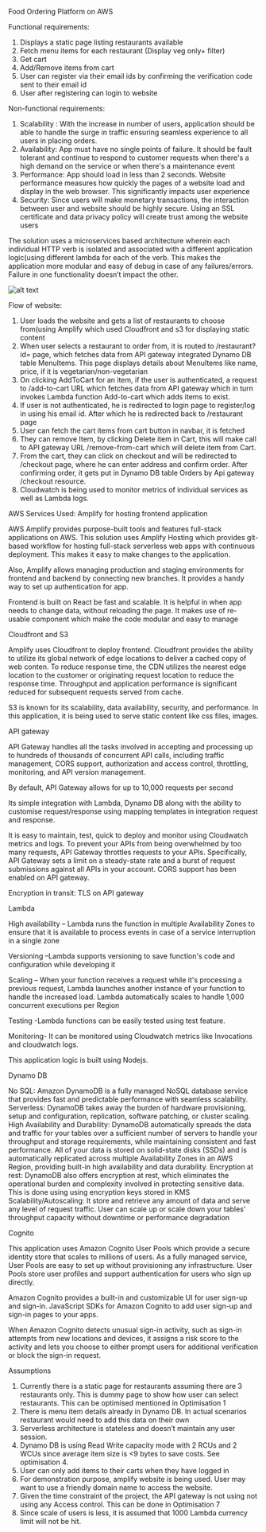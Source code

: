 Food Ordering Platform on AWS

Functional requirements:
1.	Displays a static page listing restaurants available
2.	Fetch menu items for each restaurant (Display veg only+ filter)
3.	Get cart
4.	Add/Remove items from cart
5.	User can register via their email ids by confirming the verification code sent to their email id
6.	User after registering can login to website

Non-functional requirements:
1.	Scalability : With the increase in number of users, application should be able to handle the surge in traffic ensuring seamless experience to all users in placing orders.
2.	Availability: App must have no single points of failure. It should be fault tolerant and continue to respond to customer requests when there's a high demand on the service or when there's a maintenance event
3.	Performance: App should load in less than 2 seconds. Website performance measures how quickly the pages of a website load and display in the web browser. This significantly impacts user experience
4.	Security: Since users will make monetary transactions, the interaction between user and website should be highly secure. Using an SSL certificate and data privacy policy will create trust among the website users

The solution  uses a microservices based architecture wherein each individual HTTP verb is isolated and associated with a different application logic(using different lambda for each of the verb. This makes the application more modular and easy of debug in case of any failures/errors. Failure in one functionality doesn’t impact the other.

![alt text](https://github.com/Ananya6/ReactaFrontend/main/public/FoodOrdering.jpg)

Flow of website:

1.	User loads the website and gets a list of restaurants to choose from(using Amplify which used Cloudfront and s3 for displaying static content
2.	When user selects a restaurant to order from, it is routed to /restaurant?id= page, which fetches data from API gateway integrated Dynamo DB table MenuItems. This page displays details about MenuItems like name, price, if it is vegetarian/non-vegetarian
3.	On clicking AddToCart for an item, if the user is authenticated, a request to /add-to-cart URL which fetches data from API gateway which  in turn invokes Lambda function Add-to-cart which adds items to exist.
4.	If user is not authenticated, he is redirected to login page to register/log in using his email id. After which he is redirected back to /restaurant page
5.	User can fetch the cart items from cart button in navbar, it is fetched 
6.	They can remove Item, by clicking Delete item in Cart, this will make call to API gateway URL /remove-from-cart which will delete item from Cart.
7.	From the cart, they can click on checkout and will be redirected to /checkout page, where he can enter address and confirm order. After confirming order, it gets put in Dynamo DB table Orders by Api gateway /checkout resource.
8.	Cloudwatch is being used to monitor metrics of individual services as well as Lambda logs.


AWS Services Used:
Amplify for hosting frontend application
 
AWS Amplify provides purpose-built tools and features full-stack applications on AWS. This solution uses Amplify Hosting which provides git-based workflow for hosting full-stack serverless web apps with continuous deployment. This makes it easy to make changes to the application.

Also, Amplify allows managing production and staging environments for frontend and backend by connecting new branches. It provides a handy way to set up authentication for app.

Frontend is built on React be fast and scalable. It is helpful in when app needs to change data, without reloading the page. It makes use of re-usable component which make the code modular and easy to manage

Cloudfront and S3

Amplify uses Cloudfront to deploy frontend. Cloudfront provides the ability to utilize its global network of edge locations to deliver a cached copy of web conten. To reduce response time, the CDN utilizes the nearest edge location to the customer or originating request location to reduce the response time.
Throughput and application performance is significant reduced for subsequent requests served from cache.

S3 is known for its scalability, data availability, security, and performance. In this application, it is being used to serve static content like css files, images. 


API gateway

API Gateway handles all the tasks involved in accepting and processing up to hundreds of thousands of concurrent API calls, including traffic management, CORS support, authorization and access control, throttling, monitoring, and API version management.

By default, API Gateway allows for up to 10,000 requests per second

Its simple integration with Lambda, Dynamo DB along with the ability to customise request/response using mapping templates in integration request and response.

It is easy to maintain, test, quick to deploy and monitor using Cloudwatch metrics and logs. To prevent your APIs from being overwhelmed by too many requests, API Gateway throttles requests to your APIs. Specifically, API Gateway sets a limit on a steady-state rate and a burst of request submissions against all APIs in your account. CORS support has been enabled on API gateway. 

Encryption in transit: TLS on API gateway

 
Lambda 

High availability – Lambda runs the function in multiple Availability Zones to ensure that it is available to process events in case of a service interruption in a single zone

Versioning –Lambda supports versioning to save function's code and configuration while developing it

Scaling – When your function receives a request while it's processing a previous request, Lambda launches another instance of your function to handle the increased load. Lambda automatically scales to handle 1,000 concurrent executions per Region

Testing -Lambda functions can be easily tested using test feature. 

Monitoring- It can be monitored using Cloudwatch metrics like Invocations and cloudwatch logs.

This application logic is built using Nodejs.

Dynamo DB 

No SQL: Amazon DynamoDB is a fully managed NoSQL database service that provides fast and predictable performance with seamless scalability. 
Serverless: DynamoDB takes away the burden of hardware provisioning, setup and configuration, replication, software patching, or cluster scaling. 
High Availability and Durability: DynamoDB automatically spreads the data and traffic for your tables over a sufficient number of servers to handle your throughput and storage requirements, while maintaining consistent and fast performance. All of your data is stored on solid-state disks (SSDs) and is automatically replicated across multiple Availability Zones in an AWS Region, providing built-in high availability and data durability. 
Encryption at rest: DynamoDB also offers encryption at rest, which eliminates the operational burden and complexity involved in protecting sensitive data. This is done using using encryption keys stored in KMS
Scalability/Autoscaling: It store and retrieve any amount of data and serve any level of request traffic. User can scale up or scale down your tables' throughput capacity without downtime or performance degradation


Cognito

This application uses Amazon Cognito User Pools which provide a secure identity store that scales to millions of users. As a fully managed service, User Pools are easy to set up without provisioning any infrastructure. User Pools store user profiles and support authentication for users who sign up directly.

Amazon Cognito provides a built-in and customizable UI for user sign-up and sign-in. JavaScript SDKs for Amazon Cognito to add user sign-up and sign-in pages to your apps.

When Amazon Cognito detects unusual sign-in activity, such as sign-in attempts from new locations and devices, it assigns a risk score to the activity and lets you choose to either prompt users for additional verification or block the sign-in request.

Assumptions

1.	Currently there is a static page for restaurants assuming there are 3 restaurants only. This is dummy page to show how user can select restaurants. This can be optimised mentioned in Optimisation 1
2.	There is menu item details already in Dynamo DB. In actual scenarios restaurant would need to add this data on their own
3.	Serverless architecture is stateless and doesn’t maintain any user session. 
4.	Dynamo DB is using Read Write capacity mode with 2 RCUs and 2 WCUs since average item size is <9 bytes to save costs. See optimisation 4.
5.	User can only add items to their carts when they have logged in
6.	For demonstration purpose, amplify website is being used. User may want to use a friendly domain name to access the website. 
7.	Given the time constraint of the project, the API gateway is not using not using any Access control. This can be done in Optimisation 7
8.	Since scale of users is less, it is assumed that 1000 Lambda currency limit will not be hit.
